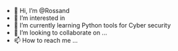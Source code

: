 - 👋 Hi, I’m @Rossand
- 👀 I’m interested in 
- 🌱 I’m currently learning Python tools for Cyber security
- 💞️ I’m looking to collaborate on ...
- 📫 How to reach me ...

<!---
Rossand/Rossand is a ✨ special ✨ repository because its `README.md` (this file) appears on your GitHub profile.
You can click the Preview link to take a look at your changes.
--->
